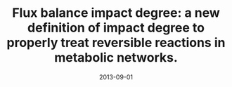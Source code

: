 ---
title: "Flux balance impact degree: a new definition of impact degree to properly treat reversible reactions in metabolic networks."
collection: publications
permalink: /publications/2013-09-01-Flux-balance-impact-degree-a-new-definition-of-impact-degree-to-properly-treat-reversible-reactions-in-metabolic-networks
date: 2013-09-01
paperurl: 'https://doi.org/10.1093/bioinformatics/btt364'
code: 'https://sunflower.kuicr.kyoto-u.ac.jp/~tyoyo/fbid/'
citation: 'Y.&nbsp;Zhao, T.&nbsp;Tamura, T.&nbsp;Akutsu, &amp; J.-P. Vert.
Flux balance impact degree: a new definition of impact degree to properly treat reversible reactions in metabolic networks.
<em>Bioinformatics</em>, 29(17):2178–2185, 2013.'
---